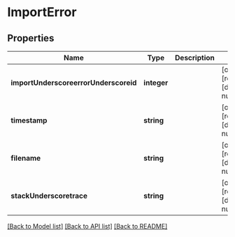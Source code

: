 # ImportError

## Properties
Name | Type | Description | Notes
------------ | ------------- | ------------- | -------------
**importUnderscoreerrorUnderscoreid** | **integer** |  | [optional] [readonly] [default to null]
**timestamp** | **string** |  | [optional] [readonly] [default to null]
**filename** | **string** |  | [optional] [readonly] [default to null]
**stackUnderscoretrace** | **string** |  | [optional] [readonly] [default to null]

[[Back to Model list]](../README.md#documentation-for-models) [[Back to API list]](../README.md#documentation-for-api-endpoints) [[Back to README]](../README.md)


